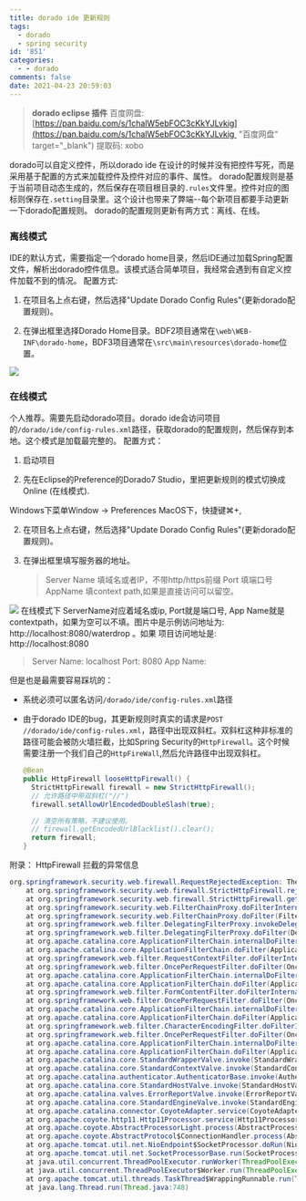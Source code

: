 ```yaml
---
title: dorado ide 更新规则
tags:
  - dorado
  - spring security
id: '851'
categories:
  - - dorado
comments: false
date: 2021-04-23 20:59:03
---
```


> **dorado eclipse 插件** 百度网盘: [https://pan.baidu.com/s/1chalW5ebFOC3cKkYJLvkig](https://pan.baidu.com/s/1chalW5ebFOC3cKkYJLvkig  "百度网盘" target="_blank") 提取码: xobo

dorado可以自定义控件，所以dorado ide 在设计的时候并没有把控件写死，而是采用基于配置的方式来加载控件及控件对应的事件、属性。 dorado配置规则是基于当前项目动态生成的，然后保存在项目根目录的`.rules`文件里。控件对应的图标则保存在`.setting`目录里。这个设计也带来了弊端--每个新项目都要手动更新一下dorado配置规则。 dorado的配置规则更新有两方式：离线、在线。

### 离线模式

IDE的默认方式，需要指定一个dorado home目录，然后IDE通过加载Spring配置文件，解析出dorado控件信息。该模式适合简单项目，我经常会遇到有自定义控件加载不到的情况。 配置方式:

1.  在项目名上点右键，然后选择"Update Dorado Config Rules"(更新dorado配置规则)。
    
2.  在弹出框里选择Dorado Home目录。BDF2项目通常在`\web\WEB-INF\dorado-home`，BDF3项目通常在`\src\main\resources\dorado-home`位置。
    

![](https://i.loli.net/2021/04/23/6pTfaUIJARceqB4.png)

### 在线模式

个人推荐。需要先启动dorado项目。dorado ide会访问项目的`/dorado/ide/config-rules.xml`路径，获取dorado的配置规则，然后保存到本地。这个模式是加载最完整的。 配置方式：

1.  启动项目
    
2.  先在Eclipse的Preference的Dorado7 Studio，里把更新规则的模式切换成Online (在线模式).
    

Windows下菜单Window -> Preferences MacOS下，快捷键⌘+,

2.  在项目名上点右键，然后选择"Update Dorado Config Rules"(更新dorado配置规则)。
    
3.  在弹出框里填写服务器的地址。
    
    > Server Name 填域名或者IP，不带http/https前缀 Port 填端口号 AppName 填context path,如果是直接访问可以留空。
    

![](https://i.loli.net/2021/04/22/JKCSLUd2Z6yGh3j.jpg) 在线模式下 ServerName对应着域名或ip, Port就是端口号, App Name就是contextpath，如果为空可以不填。图片中是示例访问地址为: http://localhost:8080/waterdrop 。如果 项目访问地址是: http://localhost:8080

> Server Name: localhost Port: 8080 App Name:

但是也是最需要容易踩坑的：

*   系统必须可以匿名访问`/dorado/ide/config-rules.xml`路径
    
*   由于dorado IDE的bug，其更新规则时真实的请求是`POST //dorado/ide/config-rules.xml`，路径中出现双斜杠。双斜杠这种非标准的路径可能会被防火墙拦截，比如Spring Security的`HttpFirewall`。这个时候需要注册一个我们自己的`HttpFireWall`,然后允许路径中出现双斜杠。
    
    ```java
    @Bean
    public HttpFirewall looseHttpFirewall() {
      StrictHttpFirewall firewall = new StrictHttpFirewall();
      // 允许路径中带双斜杠("//")
      firewall.setAllowUrlEncodedDoubleSlash(true);
    
      // 清空所有策略，不建议使用。
      // firewall.getEncodedUrlBlacklist().clear();
      return firewall;
    }
    ```
    

附录： HttpFirewall 拦截的异常信息

```java
org.springframework.security.web.firewall.RequestRejectedException: The request was rejected because the URL contained a potentially malicious String "//"
    at org.springframework.security.web.firewall.StrictHttpFirewall.rejectedBlacklistedUrls(StrictHttpFirewall.java:369)
    at org.springframework.security.web.firewall.StrictHttpFirewall.getFirewalledRequest(StrictHttpFirewall.java:336)
    at org.springframework.security.web.FilterChainProxy.doFilterInternal(FilterChainProxy.java:194)
    at org.springframework.security.web.FilterChainProxy.doFilter(FilterChainProxy.java:178)
    at org.springframework.web.filter.DelegatingFilterProxy.invokeDelegate(DelegatingFilterProxy.java:358)
    at org.springframework.web.filter.DelegatingFilterProxy.doFilter(DelegatingFilterProxy.java:271)
    at org.apache.catalina.core.ApplicationFilterChain.internalDoFilter(ApplicationFilterChain.java:193)
    at org.apache.catalina.core.ApplicationFilterChain.doFilter(ApplicationFilterChain.java:166)
    at org.springframework.web.filter.RequestContextFilter.doFilterInternal(RequestContextFilter.java:100)
    at org.springframework.web.filter.OncePerRequestFilter.doFilter(OncePerRequestFilter.java:119)
    at org.apache.catalina.core.ApplicationFilterChain.internalDoFilter(ApplicationFilterChain.java:193)
    at org.apache.catalina.core.ApplicationFilterChain.doFilter(ApplicationFilterChain.java:166)
    at org.springframework.web.filter.FormContentFilter.doFilterInternal(FormContentFilter.java:93)
    at org.springframework.web.filter.OncePerRequestFilter.doFilter(OncePerRequestFilter.java:119)
    at org.apache.catalina.core.ApplicationFilterChain.internalDoFilter(ApplicationFilterChain.java:193)
    at org.apache.catalina.core.ApplicationFilterChain.doFilter(ApplicationFilterChain.java:166)
    at org.springframework.web.filter.CharacterEncodingFilter.doFilterInternal(CharacterEncodingFilter.java:201)
    at org.springframework.web.filter.OncePerRequestFilter.doFilter(OncePerRequestFilter.java:119)
    at org.apache.catalina.core.ApplicationFilterChain.internalDoFilter(ApplicationFilterChain.java:193)
    at org.apache.catalina.core.ApplicationFilterChain.doFilter(ApplicationFilterChain.java:166)
    at org.apache.catalina.core.StandardWrapperValve.invoke(StandardWrapperValve.java:202)
    at org.apache.catalina.core.StandardContextValve.invoke(StandardContextValve.java:96)
    at org.apache.catalina.authenticator.AuthenticatorBase.invoke(AuthenticatorBase.java:541)
    at org.apache.catalina.core.StandardHostValve.invoke(StandardHostValve.java:139)
    at org.apache.catalina.valves.ErrorReportValve.invoke(ErrorReportValve.java:92)
    at org.apache.catalina.core.StandardEngineValve.invoke(StandardEngineValve.java:74)
    at org.apache.catalina.connector.CoyoteAdapter.service(CoyoteAdapter.java:343)
    at org.apache.coyote.http11.Http11Processor.service(Http11Processor.java:367)
    at org.apache.coyote.AbstractProcessorLight.process(AbstractProcessorLight.java:65)
    at org.apache.coyote.AbstractProtocol$ConnectionHandler.process(AbstractProtocol.java:868)
    at org.apache.tomcat.util.net.NioEndpoint$SocketProcessor.doRun(NioEndpoint.java:1639)
    at org.apache.tomcat.util.net.SocketProcessorBase.run(SocketProcessorBase.java:49)
    at java.util.concurrent.ThreadPoolExecutor.runWorker(ThreadPoolExecutor.java:1149)
    at java.util.concurrent.ThreadPoolExecutor$Worker.run(ThreadPoolExecutor.java:624)
    at org.apache.tomcat.util.threads.TaskThread$WrappingRunnable.run(TaskThread.java:61)
    at java.lang.Thread.run(Thread.java:748)
```